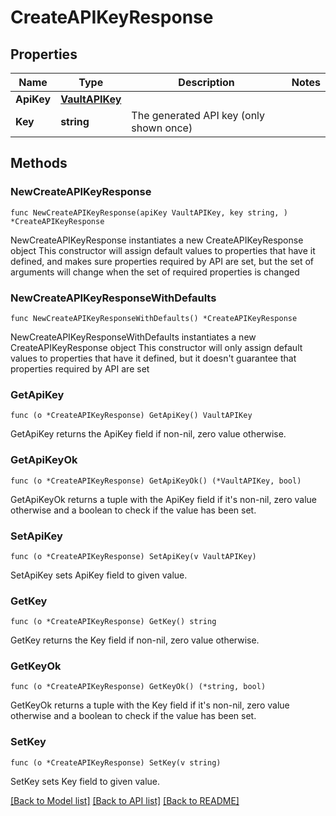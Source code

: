 # CreateAPIKeyResponse

## Properties

Name | Type | Description | Notes
------------ | ------------- | ------------- | -------------
**ApiKey** | [**VaultAPIKey**](VaultAPIKey.md) |  | 
**Key** | **string** | The generated API key (only shown once) | 

## Methods

### NewCreateAPIKeyResponse

`func NewCreateAPIKeyResponse(apiKey VaultAPIKey, key string, ) *CreateAPIKeyResponse`

NewCreateAPIKeyResponse instantiates a new CreateAPIKeyResponse object
This constructor will assign default values to properties that have it defined,
and makes sure properties required by API are set, but the set of arguments
will change when the set of required properties is changed

### NewCreateAPIKeyResponseWithDefaults

`func NewCreateAPIKeyResponseWithDefaults() *CreateAPIKeyResponse`

NewCreateAPIKeyResponseWithDefaults instantiates a new CreateAPIKeyResponse object
This constructor will only assign default values to properties that have it defined,
but it doesn't guarantee that properties required by API are set

### GetApiKey

`func (o *CreateAPIKeyResponse) GetApiKey() VaultAPIKey`

GetApiKey returns the ApiKey field if non-nil, zero value otherwise.

### GetApiKeyOk

`func (o *CreateAPIKeyResponse) GetApiKeyOk() (*VaultAPIKey, bool)`

GetApiKeyOk returns a tuple with the ApiKey field if it's non-nil, zero value otherwise
and a boolean to check if the value has been set.

### SetApiKey

`func (o *CreateAPIKeyResponse) SetApiKey(v VaultAPIKey)`

SetApiKey sets ApiKey field to given value.


### GetKey

`func (o *CreateAPIKeyResponse) GetKey() string`

GetKey returns the Key field if non-nil, zero value otherwise.

### GetKeyOk

`func (o *CreateAPIKeyResponse) GetKeyOk() (*string, bool)`

GetKeyOk returns a tuple with the Key field if it's non-nil, zero value otherwise
and a boolean to check if the value has been set.

### SetKey

`func (o *CreateAPIKeyResponse) SetKey(v string)`

SetKey sets Key field to given value.



[[Back to Model list]](../README.md#documentation-for-models) [[Back to API list]](../README.md#documentation-for-api-endpoints) [[Back to README]](../README.md)


